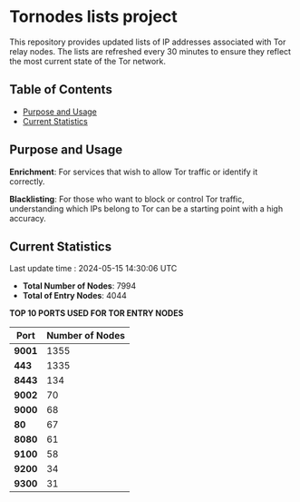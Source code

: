 # Tornodes lists project

This repository provides updated lists of IP addresses associated with Tor relay nodes. The lists are refreshed every 30 minutes to ensure they reflect the most current state of the Tor network.

## Table of Contents

- [Purpose and Usage](#purpose-and-usage)
- [Current Statistics](#current-statistics)


## Purpose and Usage

**Enrichment**: For services that wish to allow Tor traffic or identify it correctly.

**Blacklisting**: For those who want to block or control Tor traffic, understanding which IPs belong to Tor can be a starting point with a high accuracy.

## Current Statistics

Last update time : 2024-05-15 14:30:06 UTC

- **Total Number of Nodes**: 7994
- **Total of Entry Nodes**: 4044

**TOP 10 PORTS USED FOR TOR ENTRY NODES**

| **Port** | **Number of Nodes** |
|------|-----------------|
| **9001**   | 1355  |
| **443**   | 1335  |
| **8443**   | 134  |
| **9002**   | 70  |
| **9000**   | 68  |
| **80**   | 67  |
| **8080**   | 61  |
| **9100**   | 58  |
| **9200**   | 34  |
| **9300**   | 31  |

